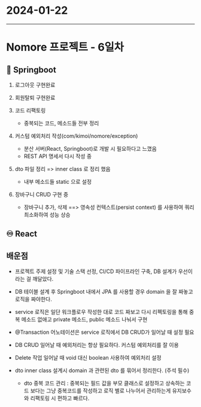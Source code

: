 # 2024-01-22

---

# Nomore 프로젝트 - 6일차

## 🍃 Springboot

1. 로그아웃 구현완료
2. 회원탈퇴 구현완료
3. 코드 리팩토링

   - 중복되는 코드, 메소드들 전부 정리

4. 커스텀 예외처리 작성(com/kimoi/nomore/exception)

   - 분산 서버(React, Springboot)로 개발 시 필요하다고 느꼈음
   - REST API 명세서 다시 작성 중

5. dto 파일 정리 => inner class 로 정리 했음

   - 내부 메소드들 static 으로 설정

6. 장바구니 CRUD 구현 중
   - 장바구니 추가, 삭제 ==> 영속성 컨텍스트(persist context) 를 사용하여 쿼리 최소화하여 성능 상승

## ♾️ React

## 배운점

- 프로젝트 주제 설정 및 기술 스택 선정, CI/CD 파이프라인 구축, DB 설계가 우선이라는 걸 깨달았다.
- DB 테이블 설계 후 Springboot 내에서 JPA 를 사용할 경우 domain 을 잘 짜놓고 로직을 짜야한다.

- service 로직은 일단 워크플로우 작성한 대로 코드 짜보고 다시 리펙토링을 통해 중복 메소드 없애고
  private 메소드, public 메소드 나눠서 구현

- @Transaction 어노테이션은 service 로직에서 DB CRUD가 일어날 때 설정 필요
- DB CRUD 일어날 때 예외처리는 항상 필요하다. 커스텀 예외처리를 잘 이용
- Delete 작업 일어날 때 void 대신 boolean 사용하여 예외처리 설정
- dto inner class 설계시 domain 과 관련된 dto 를 묶어서 정리한다. (주석 필수)
  - dto 중복 코드 관리 : 중복되는 필드 값을 부모 클래스로 설정하고 상속하는 코드 보다는 그냥
    중복코드를 작성하고 로직 별로 나누어서 관리하는게 유지보수와 리팩토링 시 편하고 빠르다.
